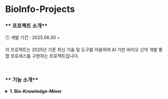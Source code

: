 # BioInfo-Projects

### ** 프로젝트 소개**
🕛 개발 기간 : 2025.06.30 ~
<br>

이 프로젝트는 2025년 기준 최신 기술 및 도구를 이용하여 AI 기반 바이오 신약 개발 통합 프로세스를 구현하는 프로젝트입니다.

<br>


</div>

### ** 기능 소개**

<details>
<summary><b>1. Bio-Knowledge-Miner</b></summary>

[README](https://github.com/surplus96/BioInfo-Projects/blob/main/bio_knowledge_miner/README.md)

이 단계의 핵심 목표는 전 세계에 흩어져 있는 비정형(Unstructured) 생물학 데이터(논문, 특허 등)를 자동으로 수집하고, AI를 통해 정제하여, 연구자가 쉽게 탐색할 수 있는 상호 연결된 지식 네트워크, 즉 지식 그래프(Knowledge Graph)로 변환하는 것입니다.

워크플로우:

    - 데이터 수집 (Crawling):
        PubMed, Semantic Scholar, Google Patents 등 주요 학술/특허 데이터베이스에 API 또는 웹 크롤러로 접근하여 특정 키워드(예: 'Alzheimer's', 'pancreatic cancer', 'GPCR')와 관련된 최신 문헌과 특허 데이터를 대량으로 수집합니다.

    - 데이터 전처리 (Preprocessing):
        수집된 데이터는 대부분 PDF 또는 HTML 형태입니다. 여기서 텍스트를 추출하고, 특히 PDF 내의 표나 그림은 OCR(광학 문자 인식) 기술을 사용해 텍스트 데이터로 변환합니다.

    - AI 기반 분석 및 요약 (AI Analysis & Summarization):
        추출된 텍스트를 GPT-4o, Claude 3.5와 같은 거대 언어 모델(LLM)에 전달합니다. LLM은 각 문서의 핵심 내용을 요약하고, 주요 키워드(유전자, 질병, 화합물 등)를 자동으로 태깅합니다.

    - 지식 추출 및 그래프 구축 (Knowledge Extraction & Graph Construction): 
        LLM을 사용하여 정제된 텍스트에서 "A라는 유전자는 B라는 질병과 관련 있다 (`GENE`-`ASSOCIATED_WITH`-`DISEASE`)"와 같은 `주체-관계-객체` 형태의 지식(Triplets)을 추출합니다. 이 정보들을 Neo4j와 같은 그래프 데이터베이스에 노드(Node)와 엣지(Edge) 형태로 저장하여 거대한 지식 네트워크를 구축합니다.

    - 사용된 예시 키워드: KRAS G12C inhibitors

</details>

